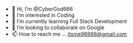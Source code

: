 - 👋 Hi, I’m @CyberGod666
- 👀 I’m interested in Coding
- 🌱 I’m currently learning Full Stack Development
- 💞️ I’m looking to collaborate on Google
- 📫 How to reach me ... itsme98988@gmail.com

<!---
CyberGod666/CyberGod666 is a ✨ special ✨ repository because its `README.md` (this file) appears on your GitHub profile.
You can click the Preview link to take a look at your changes.
--->

